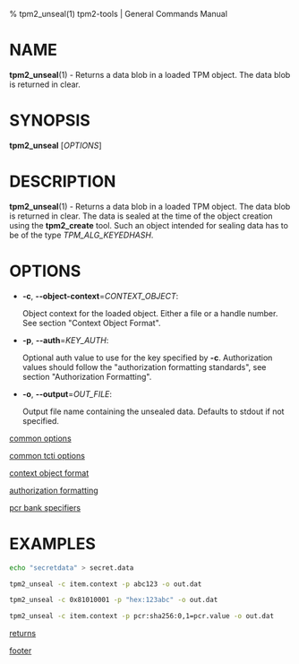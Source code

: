 % tpm2_unseal(1) tpm2-tools | General Commands Manual

# NAME

**tpm2_unseal**(1) - Returns a data blob in a loaded TPM object. The data blob
is returned in clear.

# SYNOPSIS

**tpm2_unseal** [*OPTIONS*]

# DESCRIPTION

**tpm2_unseal**(1) - Returns a data blob in a loaded TPM object. The data blob
is returned in clear. The data is sealed at the time of the object creation using
the **tpm2_create** tool. Such an object intended for sealing data has to be of
the type _TPM\_ALG\_KEYEDHASH_.

# OPTIONS

  * **-c**, **\--object-context**=_CONTEXT\_OBJECT_:

    Object context for the loaded object. Either a file or a handle number.
    See section "Context Object Format".

  * **-p**, **\--auth**=_KEY\_AUTH_:

    Optional auth value to use for the key specified by **-c**.
    Authorization values should follow the "authorization formatting standards",
    see section "Authorization Formatting".

  * **-o**, **\--output**=_OUT\_FILE_:

    Output file name containing the unsealed data. Defaults to stdout if not
    specified.

[common options](common/options.md)

[common tcti options](common/tcti.md)

[context object format](common/ctxobj.md)

[authorization formatting](common/authorizations.md)

[pcr bank specifiers](common/pcr.md)

# EXAMPLES

```bash
echo "secretdata" > secret.data

tpm2_unseal -c item.context -p abc123 -o out.dat

tpm2_unseal -c 0x81010001 -p "hex:123abc" -o out.dat

tpm2_unseal -c item.context -p pcr:sha256:0,1=pcr.value -o out.dat
```

[returns](common/returns.md)

[footer](common/footer.md)
